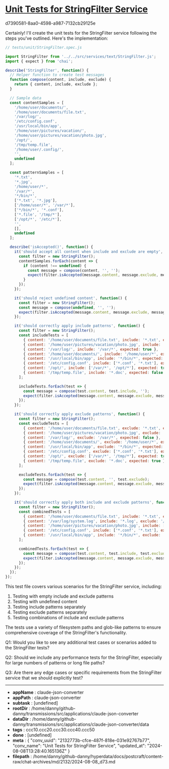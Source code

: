 # [Unit Tests for StringFilter Service](https://claude.ai/chat/2132773b-cfce-487f-818e-031e92767b77)

d7390581-8aa0-4598-a987-7132cb29125e

 Certainly! I'll create the unit tests for the StringFilter service following the steps you've outlined. Here's the implementation:

```javascript
// tests/unit/StringFilter.spec.js

import StringFilter from '../../src/services/text/StringFilter.js';
import { expect } from 'chai';

describe('StringFilter', function() {
  // Helper function to create test messages
  function compose(content, include, exclude) {
    return { content, include, exclude };
  }

  // Sample data
  const contentSamples = [
    '/home/user/documents/',
    '/home/user/documents/file.txt',
    '/var/log/',
    '/etc/config.conf',
    '/usr/local/bin/app',
    '/home/user/pictures/vacation/',
    '/home/user/pictures/vacation/photo.jpg',
    '/opt/',
    '/tmp/temp.file',
    '/home/user/.config/',
    '',
    undefined
  ];

  const patternSamples = [
    '*.txt',
    '*.jpg',
    '/home/user/*',
    '/var/*',
    '*/bin/*',
    ['*.txt', '*.jpg'],
    ['/home/user/*', '/var/*'],
    ['*/bin/*', '*.conf'],
    ['*.file', '/tmp/*'],
    ['/opt/*', '/etc/*'],
    '',
    [],
    undefined
  ];

  describe('isAccepted()', function() {
    it('should accept all content when include and exclude are empty', function() {
      const filter = new StringFilter();
      contentSamples.forEach(content => {
        if (content !== undefined) {
          const message = compose(content, '', '');
          expect(filter.isAccepted(message.content, message.exclude, message.include)).to.be.true;
        }
      });
    });

    it('should reject undefined content', function() {
      const filter = new StringFilter();
      const message = compose(undefined, '', '');
      expect(filter.isAccepted(message.content, message.exclude, message.include)).to.be.false;
    });

    it('should correctly apply include patterns', function() {
      const filter = new StringFilter();
      const includeTests = [
        { content: '/home/user/documents/file.txt', include: '*.txt', expected: true },
        { content: '/home/user/pictures/vacation/photo.jpg', include: '*.jpg', expected: true },
        { content: '/var/log/', include: '/var/*', expected: true },
        { content: '/home/user/documents/', include: '/home/user/*', expected: true },
        { content: '/usr/local/bin/app', include: '*/bin/*', expected: true },
        { content: '/etc/config.conf', include: ['*.conf', '*.txt'], expected: true },
        { content: '/opt/', include: ['/var/*', '/opt/*'], expected: true },
        { content: '/tmp/temp.file', include: '*.doc', expected: false }
      ];

      includeTests.forEach(test => {
        const message = compose(test.content, test.include, '');
        expect(filter.isAccepted(message.content, message.exclude, message.include)).to.equal(test.expected);
      });
    });

    it('should correctly apply exclude patterns', function() {
      const filter = new StringFilter();
      const excludeTests = [
        { content: '/home/user/documents/file.txt', exclude: '*.txt', expected: false },
        { content: '/home/user/pictures/vacation/photo.jpg', exclude: '*.jpg', expected: false },
        { content: '/var/log/', exclude: '/var/*', expected: false },
        { content: '/home/user/documents/', exclude: '/home/user/*', expected: false },
        { content: '/usr/local/bin/app', exclude: '*/bin/*', expected: false },
        { content: '/etc/config.conf', exclude: ['*.conf', '*.txt'], expected: false },
        { content: '/opt/', exclude: ['/var/*', '/tmp/*'], expected: true },
        { content: '/tmp/temp.file', exclude: '*.doc', expected: true }
      ];

      excludeTests.forEach(test => {
        const message = compose(test.content, '', test.exclude);
        expect(filter.isAccepted(message.content, message.exclude, message.include)).to.equal(test.expected);
      });
    });

    it('should correctly apply both include and exclude patterns', function() {
      const filter = new StringFilter();
      const combinedTests = [
        { content: '/home/user/documents/file.txt', include: '*.txt', exclude: '/var/*', expected: true },
        { content: '/var/log/system.log', include: '*.log', exclude: '/var/*', expected: false },
        { content: '/home/user/pictures/vacation/photo.jpg', include: ['/home/user/*', '*.jpg'], exclude: '*.png', expected: true },
        { content: '/etc/config.conf', include: ['*.conf', '*.txt'], exclude: ['/home/*', '/var/*'], expected: true },
        { content: '/usr/local/bin/app', include: '*/bin/*', exclude: '*/local/*', expected: false }
      ];

      combinedTests.forEach(test => {
        const message = compose(test.content, test.include, test.exclude);
        expect(filter.isAccepted(message.content, message.exclude, message.include)).to.equal(test.expected);
      });
    });
  });
});
```

This test file covers various scenarios for the StringFilter service, including:
1. Testing with empty include and exclude patterns
2. Testing with undefined content
3. Testing include patterns separately
4. Testing exclude patterns separately
5. Testing combinations of include and exclude patterns

The tests use a variety of filesystem paths and glob-like patterns to ensure comprehensive coverage of the StringFilter's functionality.

Q1: Would you like to see any additional test cases or scenarios added to the StringFilter tests?

Q2: Should we include any performance tests for the StringFilter, especially for large numbers of patterns or long file paths?

Q3: Are there any edge cases or specific requirements from the StringFilter service that we should explicitly test?

---

* **appName** : claude-json-converter
* **appPath** : claude-json-converter
* **subtask** : [undefined]
* **rootDir** : /home/danny/github-danny/transmissions/src/applications/claude-json-converter
* **dataDir** : /home/danny/github-danny/transmissions/src/applications/claude-json-converter/data
* **tags** : ccc10.ccc20.ccc30.ccc40.ccc50
* **done** : [undefined]
* **meta** : {
  "conv_uuid": "2132773b-cfce-487f-818e-031e92767b77",
  "conv_name": "Unit Tests for StringFilter Service",
  "updated_at": "2024-08-08T13:28:40.165136Z"
}
* **filepath** : /home/danny/github-danny/hyperdata/docs/postcraft/content-raw/chat-archives/md/2132/2024-08-08_d73.md